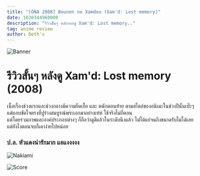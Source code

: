 ```yaml
---
title: "[ONA 2008] Bounen no Xamdou (Xam'd: Lost memory)"
date: 1630344960000
description: "รีวิวสั้นๆ หลังจากดู Xam'd: Lost memory.."
tag: anime review
author: Deth's
---
```


![Banner](https://sv1.picz.in.th/images/2021/09/29/CvwZTE.jpg)

# รีวิวสั้นๆ หลังดู Xam'd: Lost memory (2008)

เนื้อเรื่องช่วงแรกและช่วงกลางมีความยืดเยื้อ และ หนักตอนท้าย ตามสไตล์ของอนิเมะในช่วงปีนั้นเป๊ะๆ <br />
แต่แอบขัดใจตรงที่ปูร่างสมบูรณ์พระเอกมาอย่างเท่ห์ ใช้จริงไม่กี่ตอน <br />
แต่โดยรวมภาพและองค์ประกอบต่างๆ ก็ถือว่าดูดีแล้วในระดับนึงแล้ว ไม่ได้แย่จนถึงขนาดรับไม่ได้เลย แต่ยังไงตอนจบก็เดาง่ายไปหน่อย <br />

### ป.ล. หัวแดงน่ารักมาก แอแงงงงง
![Nakiami](https://sv1.picz.in.th/images/2021/09/29/CvwclN.jpg)

![Score](https://img.shields.io/badge/Score-6%2F10-coral?style=for-the-badge)